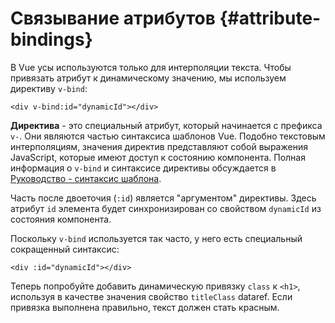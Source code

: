 # Связывание атрибутов {#attribute-bindings}

В Vue усы используются только для интерполяции текста. Чтобы привязать атрибут к динамическому значению, мы используем директиву `v-bind`:

```vue-html
<div v-bind:id="dynamicId"></div>
```

**Директива** - это специальный атрибут, который начинается с префикса `v-`. Они являются частью синтаксиса шаблонов Vue. Подобно текстовым интерполяциям, значения директив представляют собой выражения JavaScript, которые имеют доступ к состоянию компонента. Полная информация о `v-bind` и синтаксисе директивы обсуждается в <a target="_blank" href="/guide/essentials/template-syntax.html ">Руководство - синтаксис шаблона</a>.

Часть после двоеточия (`:id`) является "аргументом" директивы. Здесь атрибут `id` элемента будет синхронизирован со свойством `dynamicId` из состояния компонента.

Поскольку `v-bind` используется так часто, у него есть специальный сокращенный синтаксис:

```vue-html
<div :id="dynamicId"></div>
```

Теперь попробуйте добавить динамическую привязку `class` к `<h1>`, используя в качестве значения свойство `titleClass` <span class="options-api">data</span><span class="composition-api">ref</span>. Если привязка выполнена правильно, текст должен стать красным.
